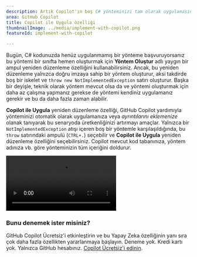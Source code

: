 ```yaml
---
description: Artık Copilot'ın boş C# yönteminizi tam olarak uygulamasına izin verebilirsiniz.
area: GitHub Copilot
title: Copilot ile Uygula özelliği
thumbnailImage: ../media/implement-with-copilot.png
featureId: implement-with-copilot

---
```



Bugün, C# kodunuzda henüz uygulanmamış bir yönteme başvuruyorsanız bu yöntemi bir sınıfta hemen oluşturmak için **Yöntem Oluştur** adlı yaygın bir ampul yeniden düzenleme özelliğini kullanabilirsiniz. Ancak, bu yeniden düzenleme yalnızca doğru imzaya sahip bir yöntem oluşturur, aksi takdirde boş bir iskelet ve `throw new NotImplementedException` satırı oluşturur. Başka bir deyişle, teknik olarak yöntem mevcut olsa da ve yöntemi oluşturmak için daha az çalışma yapmanız gerekse de yöntemi kendiniz uygulamanız gerekir ve bu da daha fazla zaman alabilir.

**Copilot ile Uygula** yeniden düzenleme özelliği, GitHub Copilot yardımıyla yönteminizi otomatik olarak uygulamanıza veya *ayrıntılarını eklemenize* olanak tanıyarak bu senaryoda üretkenliğinizi artırmayı amaçlar. Yalnızca bir `NotImplementedException` atışı içeren boş bir yöntemle karşılaşıldığında, bu `throw` satırındaki ampulü (`CTRL+.`) seçebilir ve **Copilot ile Uygula** yeniden düzenleme özelliğini seçebilirsiniz. Copilot mevcut kod tabanınıza, yöntem adınıza vb. göre yönteminizin tüm içeriğini doldurur.

![Copilot ile Uygula özelliği](../media/implement-with-copilot.mp4)

### Bunu denemek ister misiniz?
GitHub Copilot Ücretsiz'i etkinleştirin ve bu Yapay Zeka özelliğinin yanı sıra çok daha fazla özellikten yararlanmaya başlayın.
Deneme yok. Kredi kartı yok. Yalnızca GitHub hesabınız. [Copilot Ücretsiz'i edinin](https://github.com/settings/copilot).
